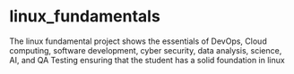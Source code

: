 # linux_fundamentals
The linux fundamental project shows the essentials of DevOps, Cloud computing, software development, cyber security, data analysis, science,  AI, and QA Testing ensuring that the student has a solid foundation in linux
